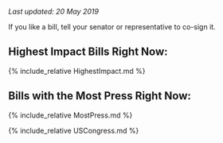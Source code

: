 *Last updated: 20 May 2019*

If you like a bill, tell your senator or representative to co-sign it.

## Highest Impact Bills Right Now:
<div class="ulFix" markdown="1">
{% include_relative HighestImpact.md %}
</div>

## Bills with the Most Press Right Now:
<div class="ulFix" markdown="1">
{% include_relative MostPress.md %}
</div>

{% include_relative USCongress.md %}
